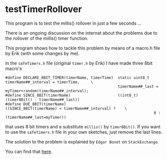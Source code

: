 # testTimerRollover
This program is to test the millis() rollover in just a few seconds ...

There is an ongoing discussion on the internat about the problems due to 
the rollover of the millis() timer function.

This program shows how to tackle this problem by means of a macro.h file by Erik (with some changes by me).

In the `safeTimers.h` file (original `timer.h` by Erik) I have made three 8bit macro's
```
#define DECLARE_8BIT_TIMER(timerName, timerTime)  static uint8_t timerName##_interval = timerTime,     \
                                                  timerName##_last = myTimer+random(timerName##_interval);
#define SINCE_8BIT(timerName)                     ((int8_t)(timer8Bit() - timerName##_last))
#define DUE_8BIT(timerName)                       ((SINCE_8BIT(timerName) < timerName##_interval) ?    \
                                                                  0 : (timerName##_last=myTimer))
```

that uses 8 bit timers and a substitute `millis()` by `timer8Bit()`.
If you want to use the `safeTimers.h` file in your own sketches, just remove the last lines.

The solution to the problem is explained by `Edgar Bonet` on `StackExchange`.

You can find that [here](https://arduino.stackexchange.com/questions/12587/how-can-i-handle-the-millis-rollover).

